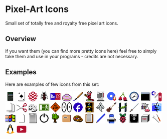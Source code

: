 # Pixel-Art Icons
Small set of totally free and royalty free pixel art icons. 
## Overview
If you want them (you can find more pretty icons here) feel free to simply take them and use in your programs - credits are not necessary.
## Examples
Here are examples of few icons from this set:

![](png/2nd-calc32.png)
![](png/ace32.png)
![](png/amiga32.png)
![](png/ant32.png)
![](png/beos32.png)
![](png/birthday32.png)
![](png/brush32.png)
![](png/bsd32.png)
![](png/calendar32.png)
![](png/cdburner32.png)
![](png/cherries32.png)
![](png/clock32.png)
![](png/cmd32.png)
![](png/commodore-tool32.png)
![](png/copy32.png)
![](png/cut32.png)
![](png/dices32.png)
![](png/exit32.png)
![](png/explosive32.png)
![](png/eyes32.png)
![](png/facebook32.png)
![](png/film32.png)
![](png/ghost32.png)
![](png/guitar32.png)
![](png/haiku32.png)
![](png/katana32.png)
![](png/laboratory32.png)
![](png/macos32.png)
![](png/mswindows32.png)
![](png/newfile32.png)
![](png/notatnik32.png)
![](png/off32.png)
![](png/old-tree32.png)
![](png/openfile32.png)
![](png/palette32.png)
![](png/paste32.png)
![](png/pencil32.png)
![](png/printer32.png)
![](png/raspberrypi32.png)
![](png/savefile32.png)
![](png/tnt32.png)
![](png/tools32.png)
![](png/tux32.png)
![](png/youtube32.png)
